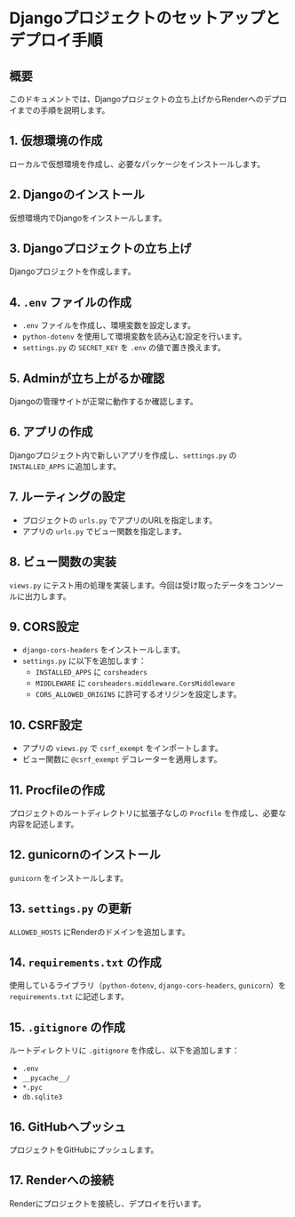 # Djangoプロジェクトのセットアップとデプロイ手順

## 概要
このドキュメントでは、Djangoプロジェクトの立ち上げからRenderへのデプロイまでの手順を説明します。

## 1. 仮想環境の作成
ローカルで仮想環境を作成し、必要なパッケージをインストールします。

## 2. Djangoのインストール
仮想環境内でDjangoをインストールします。

## 3. Djangoプロジェクトの立ち上げ
Djangoプロジェクトを作成します。

## 4. `.env` ファイルの作成
- `.env` ファイルを作成し、環境変数を設定します。
- `python-dotenv` を使用して環境変数を読み込む設定を行います。
- `settings.py` の `SECRET_KEY` を `.env` の値で置き換えます。

## 5. Adminが立ち上がるか確認
Djangoの管理サイトが正常に動作するか確認します。

## 6. アプリの作成
Djangoプロジェクト内で新しいアプリを作成し、`settings.py` の `INSTALLED_APPS` に追加します。

## 7. ルーティングの設定
- プロジェクトの `urls.py` でアプリのURLを指定します。
- アプリの `urls.py` でビュー関数を指定します。

## 8. ビュー関数の実装
`views.py` にテスト用の処理を実装します。今回は受け取ったデータをコンソールに出力します。

## 9. CORS設定
- `django-cors-headers` をインストールします。
- `settings.py` に以下を追加します：
  - `INSTALLED_APPS` に `corsheaders`
  - `MIDDLEWARE` に `corsheaders.middleware.CorsMiddleware`
  - `CORS_ALLOWED_ORIGINS` に許可するオリジンを設定します。

## 10. CSRF設定
- アプリの `views.py` で `csrf_exempt` をインポートします。
- ビュー関数に `@csrf_exempt` デコレーターを適用します。

## 11. Procfileの作成
プロジェクトのルートディレクトリに拡張子なしの `Procfile` を作成し、必要な内容を記述します。

## 12. gunicornのインストール
`gunicorn` をインストールします。

## 13. `settings.py` の更新
`ALLOWED_HOSTS` にRenderのドメインを追加します。

## 14. `requirements.txt` の作成
使用しているライブラリ（`python-dotenv`, `django-cors-headers`, `gunicorn`）を `requirements.txt` に記述します。

## 15. `.gitignore` の作成
ルートディレクトリに `.gitignore` を作成し、以下を追加します：
- `.env`
- `__pycache__/`
- `*.pyc`
- `db.sqlite3`

## 16. GitHubへプッシュ
プロジェクトをGitHubにプッシュします。

## 17. Renderへの接続
Renderにプロジェクトを接続し、デプロイを行います。
